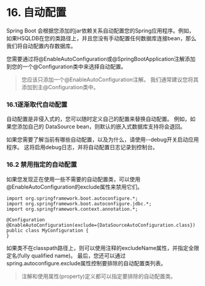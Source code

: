 # 16\. 自动配置

Spring Boot 会根据您添加的jar依赖关系自动配置您的Spring应用程序。例如，如果HSQLDB在您的类路径上，并且您没有手动配置任何数据库连接bean，那么我们将自动配置内存数据库。

您需要通过将@EnableAutoConfiguration或@SpringBootApplication注解添加到您的一个@Configuration类中来选择自动配置。

> 您应该只添加一个@EnableAutoConfiguration注解。 我们通常建议您将其添加到主@Configuration类中。

### [](file:///C:/Users/geekidentity/AppData/Local/Youdao/YNote/markdown/index.html#161逐渐取代自动配置)16.1逐渐取代自动配置

自动配置是非侵入式的，您可以随时定义自己的配置来替换自动配置。 例如，如果您添加自己的 DataSource bean，则默认的嵌入式数据库支持将会退回。

如果您需要了解当前有哪些自动配置，以及为什么，请使用--debug开关启动应用程序。 这将启用debug日志，并将自动配置日志记录到控制台。

### [](file:///C:/Users/geekidentity/AppData/Local/Youdao/YNote/markdown/index.html#162-禁用指定的自动配置)16.2 禁用指定的自动配置

如果您发现正在使用一些不需要的自动配置类，可以使用@EnableAutoConfiguration的exclude属性来禁用它们。

```
import org.springframework.boot.autoconfigure.*;
import org.springframework.boot.autoconfigure.jdbc.*;
import org.springframework.context.annotation.*;

@Configuration
@EnableAutoConfiguration(exclude={DataSourceAutoConfiguration.class})
public class MyConfiguration {
}
```

如果类不在classpath路径上，则可以使用注释的excludeName属性，并指定全限定名(fully qualified name)。 最后，您还可以通过spring.autoconfigure.exclude属性控制要排除的自动配置类列表。

> 注解和使用属性(property)定义都可以指定要排除的自动配置类。